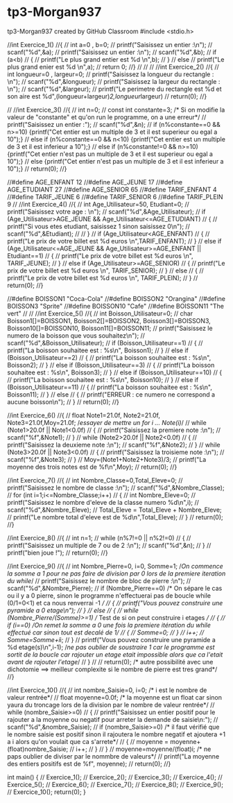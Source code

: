 # tp3-Morgan937
tp3-Morgan937 created by GitHub Classroom
#include <stdio.h>

//int Exercice_1()
//{
//    int a=0 , b=0;
//    printf("Saisissez un entier :\n");
//    scanf("%d",&a);
//    printf("Saisissez un entier :\n");
//    scanf("%d",&b);
//    if (a<b)
//    {
//        printf("Le plus grand entier est %d \n",b);
//    }
//    else
//        printf("Le plus grand enier est %d \n",a);
//    return 0;
//}
//
//
//
//int Exercice_2()
//{
//    int longueur=0 , largeur=0;
//    printf("Saisissez la longueur du rectangle : \n");
//    scanf("%d",&longueur);
//    printf("Saisissez la largeur du rectangle : \n");
//    scanf("%d",&largeur);
//    printf("Le perimetre du rectangle est %d et son aire est %d",(longueur+largeur)*2,longueur*largeur)
//    return(0);
//}



//
//int Exercice_3()
//{
//    int n=0;
//    const int constante=3;    /* Si on modifie la valeur de "constante" et qu'on run le programme, on a une erreur*/
//    printf("Saisissez un entier :");
//    scanf("%d",&n);
//    if (n%constante==0 && n>=10) {printf("Cet entier est un multiple de 3 et il est superieur ou egal a 10");}
//    else if (n%constante==0 && n<10) {printf("Cet entier est un multiple de 3 et il est inferieur a 10");}
//    else if (n%constante!=0 && n>=10) {printf("Cet entier n'est pas un multiple de 3 et il est superieur ou egal a 10");}
//    else {printf("Cet entier n'est pas un multiple de 3 et il est inferieur a 10");}
//    return(0);
//}


//#define AGE_ENFANT 12
//#define AGE_JEUNE 17
//#define AGE_ETUDIANT 27
//#define AGE_SENIOR 65
//#define TARIF_ENFANT 4
//#define TARIF_JEUNE 6
//#define TARIF_SENIOR 6
//#define TARIF_PLEIN 9
//
//int Exercice_4()
//{
//    int Age_Utilisateur=50, Etudiant=0;
//    printf("Saisissez votre age : \n");
//    scanf("%d",&Age_Utilisateur);
//    if (Age_Utilisateur>AGE_JEUNE && Age_Utilisateur<=AGE_ETUDIANT)
//    {
//        printf("Si vous etes etudiant, saisissez 1 sinon saisissez 0\n");
//        scanf("%d",&Etudiant);
//
//    }
//    if (Age_Utilisateur<AGE_ENFANT)
//    {
//        printf("Le prix de votre billet est %d euros \n",TARIF_ENFANT);
//    }
//    else if (Age_Utilisateur<=AGE_JEUNE && Age_Utilisateur>=AGE_ENFANT || Etudiant==1)
//    {
//        printf("Le prix de votre billet est %d euros \n", TARIF_JEUNE);
//    }
//    else if (Age_Utilisateur>=AGE_SENIOR)
//    {
//        printf("Le prix de votre billet est %d euros \n", TARIF_SENIOR);
//    }
//    else
//    {
//        printf("Le prix de votre billet est %d euros \n", TARIF_PLEIN);
//    }
//    return(0);
//}


//#define BOISSON1 "Coca-Cola"
//#define BOISSON2 "Orangina"
//#define BOISSON3 "Sprite"
//#define BOISSON10 "Cafe"
//#define BOISSON11 "The vert"
//
//
//int Exercice_5()
//{
//    int Boisson_Utilisateur=0;
//    char Boisson1[]=BOISSON1, Boisson2[]=BOISSON2, Boisson3[]=BOISSON3, Boisson10[]=BOISSON10, Boisson11[]=BOISSON11;
//    printf("Saisissez le numero de la boisson que vous souhaitez\n");
//    scanf("%d",&Boisson_Utilisateur);
//    if (Boisson_Utilisateur==1)
//    {
//        printf("La boisson souhaitee est : %s\n", Boisson1);
//    }
//    else if (Boisson_Utilisateur==2)
//    {
//        printf("La boisson souhaitee est : %s\n", Boisson2);
//    }
//    else if (Boisson_Utilisateur==3)
//    {
//        printf("La boisson souhaitee est : %s\n", Boisson3);
//    }
//    else if (Boisson_Utilisateur==10)
//    {
//        printf("La boisson souhaitee est : %s\n", Boisson10);
//    }
//    else if (Boisson_Utilisateur==11)
//    {
//        printf("La boisson souhaitee est : %s\n", Boisson11);
//    }
//    else
//    {
//        printf("ERREUR : ce numero ne correspond a aucune boisson\n");
//    }
//    return(0);
//}


//int Exercice_6()
//{
//    float Note1=21.0f, Note2=21.0f, Note3=21.0f,Moy=21.0f;          /*essayer de mettre un for i ... Note(i)*/
//    while (Note1>20.0f || Note1<0.0f)
//    {
//     printf("Saisissez la premiere note :\n");
//     scanf("%f",&Note1);
//    }
//    while (Note2>20.0f || Note2<0.0f)
//    {
//        printf("Saisissez la deuxieme note :\n");
//        scanf("%f",&Note2);
//    }
//    while (Note3>20.0f || Note3<0.0f)
//    {
//        printf("Saisissez la troisieme note :\n");
//        scanf("%f",&Note3);
//    }
//    Moy=(Note1+Note2+Note3)/3;
//    printf("La moyenne des trois notes est de %f\n",Moy);
//    return(0);
//}

//int Exercice_7()
//{
//    int Nombre_Classe=0,Total_Eleve=0;
//    printf("Saisissez le nombre de classe :\n");
//    scanf("%d",&Nombre_Classe);
//    for (int i=1;i<=Nombre_Classe;i++)
//    {
//        int Nombre_Eleve=0;
//        printf("Saisissez le nombre d'eleve de la classe numero %d\n",i);
//        scanf("%d",&Nombre_Eleve);
//        Total_Eleve = Total_Eleve + Nombre_Eleve;
//        printf("Le nombre total d'eleve est de %d\n",Total_Eleve);
//    }
//    return(0);
//}

//int Exercice_8()
//{
//    int n=1;
//    while (n%7!=0 || n%2!=0)
//    {
//        printf("Saisissez un multiple de 7 ou de 2 :\n");
//        scanf("%d",&n);
//    }
//    printf("bien joue !");
//    return(0);
//}



//int Exercice_9()
//{
//    int Nombre_Pierre=0, i=0, Somme=1;           /*On commence la somme a 1 pour ne pas faire de division par 0 lors de la premiere iteration du while*/
//    printf("Saisissez le nombre de bloc de pierre :\n");
//    scanf("%d",&Nombre_Pierre);
//    if (Nombre_Pierre==0)                       /* On sépare le cas ou il y a 0 pierre, sinon le programme n'effectuerai pas de boucle while (0/1=0<1) et ca nous renverrai -1 */
//    {
//        printf("Vous pouvez construire une pyramide a 0 etage\n");
//    }
//    else
//    {
//        while (Nombre_Pierre/(Somme)>=1)            /* Test de si on peut construire i etages */
//        {
//            if (i==0)                              /*On remet la somme a 0 une fois la premiere itération du while effectué car sinon tout est decalé de 1*/
//            {
//                Somme=0;
//            }
//            i++;
//            Somme=Somme+i*i;
//        }
//        printf("Vous pouvez construire une pyramide a %d etage(s)\n",i-1);   /*ne pas oublier de soustraire 1 car le programme est sortit de la boucle car rajouter un etage etait impossible alors que ca l'etait avant de rajouter l'etage*/
//    }
//
//    return(0);              /* autre possibilité avec une dichotomie ==> meilleur complexite si le nombre de pierre est tres grand*/
//}



//int Exercice_10()
//{
//    int nombre_Saisie=0, i=0;          /* i est le nombre de valeur rentrée*/
//    float moyenne=0.0f;               /* la moyenne est un float car sinon yaura du troncage lors de la division par le nombre de valeur rentrée*/
//    while (nombre_Saisie>=0)
//    {
//        printf("Saisissez un entier positif pour le rajouter a la moyenne ou negatif pour arreter la demande de saisie\n:");
//        scanf("%d",&nombre_Saisie);
//        if (nombre_Saisie>=0)             /* il faut vérifié que le nombre saisie est positif sinon il rajoutera le nombre negatif et ajoutera +1 a i alors qu'on voulait que ca s'arrete*/
//        {
//            moyenne = moyenne+(float)nombre_Saisie;
//            i++;
//        }
//    }
//    moyenne=moyenne/(float)i;         /* ne paps oublier de diviser par le nommbre de valeurs*/
//    printf("La moyenne des entiers positifs est de %f", moyenne);
//    return(0);
//}





int main()
{
//    Exercice_1();
//    Exercice_2();
//    Exercice_3();
//    Exercice_4();
//    Exercice_5();
//    Exercice_6();
//    Exercice_7();
//    Exercice_8();
//    Exercice_9();
//    Exercice_10();
    return(0);
}
